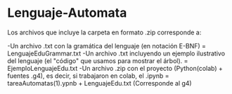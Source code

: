 # Lenguaje-Automata

Los archivos que incluye la carpeta en formato .zip corresponde a:

-Un archivo .txt con la gramática del lenguaje (en notación E-BNF) = LenguajeEduGrammar.txt
-Un archivo .txt incluyendo un ejemplo ilustrativo del lenguaje (el "código" que usamos para mostrar el árbol). = EjemploLenguajeEdu.txt
-Un archivo .zip con el proyecto (Python(colab) + fuentes .g4), es decir, si trabajaron en colab, el .ipynb = tareaAutomatas(1).ypnb + LenguajeEdu.txt (Corresponde al g4)
